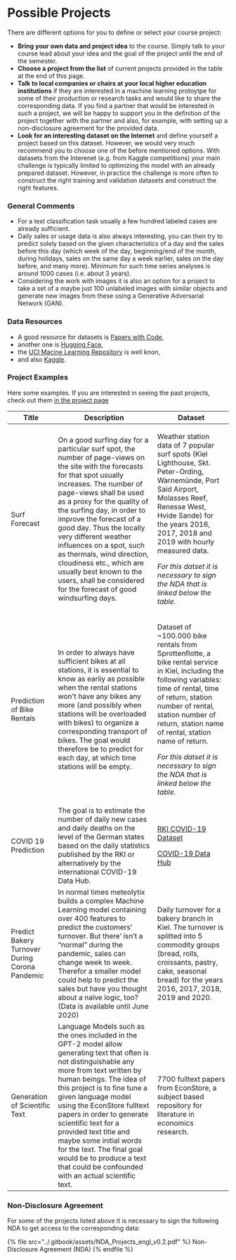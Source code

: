 # Possible Projects

There are different options for you to define or select your course project:

* **Bring your own data and project idea** to the course. Simply talk to your course lead about your idea and the goal of the project until the end of the semester.
* **Choose a project from the list** of current projects provided in the table at the end of this page.
* **Talk to local companies or chairs at your local higher education institutions** if they are interested in a machine learning protoytpe for some of their production or research tasks and would like to share the corresponding data. If you find a partner that would be interested in such a project, we will be happy to support you in the definition of the project together with the partner and also, for example, with setting up a non-disclosure agreement for the provided data.
* **Look for an interesting dataset on the Internet** and define yourself a project based on this dataset. However, we would very much recommend you to choose one of the before mentioned options. With datasets from the Interenet (e.g. from Kaggle competitions) your main challenge is typically limited to optimizing the model with an already prepared dataset. However, in practice the challenge is more often to construct the right training and validation datasets and construct the right features.

### General Comments

* For a text classification task usually a few hundred labeled cases are already sufficient.
* Daily sales or usage data is also always interesting, you can then try to predict solely based on the given characteristics of a day and the sales before this day (which week of the day, beginning/end of the month, during holidays, sales on the same day a week earlier, sales on the day before, and many more). Minimum for such time series analyses is around 1000 cases (i.e. about 3 years).
* Considering the work with images it is also an option for a project to take a set of a maybe just 100 unlabeled images with similar objects and generate new  images from these using a Generative Adversarial Network (GAN).

### Data Resources

* A good resource for datasets is [Papers with Code](https://paperswithcode.com/datasets),
* another one is [Hugging Face](https://huggingface.co/datasets),
* the [UCI Macine Learning Repository](https://archive.ics.uci.edu/ml/datasets.php) is well knon,
* and also [Kaggle](https://www.kaggle.com/datasets).

### Project Examples

Here some examples. If you are interested in seeing the past projects, check out them [in the project page](https://opencampus-sh.github.io/oc-ml-projects/)

| Title                                          | Description                                                                                                                                                                                                                                                                                                                                                                                                                                                                                                 | Dataset                                                                                                                                                                                                                                                                                                                                                           |
| ---------------------------------------------- | ----------------------------------------------------------------------------------------------------------------------------------------------------------------------------------------------------------------------------------------------------------------------------------------------------------------------------------------------------------------------------------------------------------------------------------------------------------------------------------------------------------- | ----------------------------------------------------------------------------------------------------------------------------------------------------------------------------------------------------------------------------------------------------------------------------------------------------------------------------------------------------------------- |
| Surf Forecast                                  | On a good surfing day for a particular surf spot, the number of page-views on the site with the forecasts for that spot usually increases. The number of page-views shall be used as a proxy for the quality of the surfing day, in order to improve the forecast of a good day. Thus the locally very different weather influences on a spot, such as thermals, wind direction, cloudiness etc., which are usually best known to the users, shall be considered for the forecast of good windsurfing days. | <p>Weather station data of 7 popular surf spots (Kiel Lighthouse, Skt. Peter-Ording, Warnemünde, Port Said Airport, Molasses Reef, Renesse West, Hvide Sande) for the years 2016, 2017, 2018 and 2019 with hourly measured data.</p><p><em>For this datset it is necessary to sign the NDA that is linked below the table.</em></p>                               |
| Prediction of Bike Rentals                     | In order to always have sufficient bikes at all stations, it is essential to know as earliy as possible when the rental stations won't have any bikes any more (and possibly when stations will be overloaded with bikes) to organize a corresponding transport of bikes. The goal would therefore be to predict for each day, at which time stations will be empty.                                                                                                                                        | <p>Dataset of ~100.000 bike rentals from Sprottenflotte, a bike rental service in Kiel, including the following variables: time of rental, time of return, station number of rental, station number of return, station name of rental, station name of return.</p><p><em>For this datset it is necessary to sign the NDA that is linked below the table.</em></p> |
| COVID 19 Prediction                            | The goal is to estimate the number of daily new cases and daily deaths on the level of the German states based on the daily statistics published by the RKI or alternatively by the international COVID-19 Data Hub.                                                                                                                                                                                                                                                                                        | <p><a href="https://npgeo-corona-npgeo-de.hub.arcgis.com/datasets/dd4580c810204019a7b8eb3e0b329dd6_0/data">RKI COVID-19 Dataset</a></p><p></p><p><a href="https://covid19datahub.io/articles/data.html">COVID-19 Data Hub</a></p>                                                                                                                                 |
| Predict Bakery Turnover During Corona Pandemic | In normal times meteolytix builds a complex Machine Learning model containing over 400 features to predict the customers’ turnover. But there’ isn’t a “normal” during the pandemic, sales can change week to week. Therefor a smaller model could help to predict the sales but have you thought about a naïve logic, too? (Data is available until June 2020)                                                                                                                                             | Daily turnover for a bakery branch in Kiel. The turnover is splitted into 5 commodity groups (bread, rolls, croissants, pastry, cake, seasonal bread) for the years 2016, 2017, 2018, 2019 and 2020.                                                                                                                                                              |
| Generation of Scientific Text                  | Language Models such as the ones included in the GPT-2 model allow generating text that often is not distinguishable any more from text written by human beings. The idea of this project is to fine tune a given language model using the EconStore fulltext papers in order to generate scientific text for a provided text title and maybe some initial words for the text. The final goal would be to produce a text that could be confounded with an actual scientific text.                           | 7700 fulltext papers from EconStore, a subject based repository for literature in economics research.                                                                                                                                                                                                                                                             |

### Non-Disclosure Agreement

For some of the projects listed above it is necessary to sign the following NDA to get access to the corresponding data:

{% file src="../.gitbook/assets/NDA_Projects_engl_v0.2.pdf" %}
Non-Disclosure Agreement (NDA)
{% endfile %}
